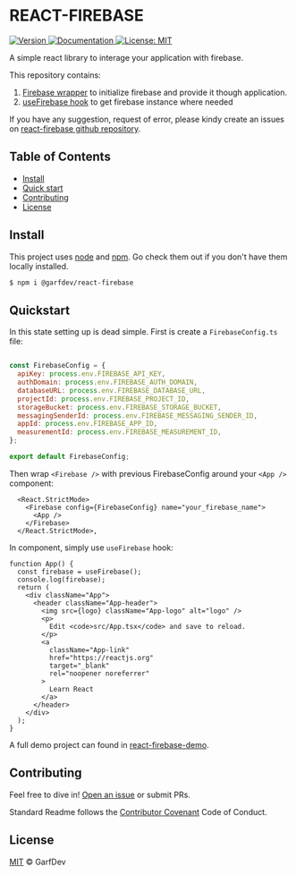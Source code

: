 # REACT-FIREBASE

<p>
  <a href="https://www.npmjs.com/package/@garfdev/react-firebase" target="_blank">
    <img alt="Version" src="https://img.shields.io/npm/v/@garfdev/react-firebase.svg">
  </a>
  <a href="https://github.com/GarfDev/react-firebase" target="_blank">
    <img alt="Documentation" src="https://img.shields.io/badge/documentation-yes-brightgreen.svg" />
  </a>
  <a href="#" target="_blank">
    <img alt="License: MIT" src="https://img.shields.io/badge/License-MIT-yellow.svg" />
  </a>
</p>

A simple react library to interage your application with firebase.

This repository contains:

1. [Firebase wrapper](/src/Firebase.tsx) to initialize firebase and provide it though application.
2. [useFirebase hook](/src/useFirebase.ts) to get firebase instance where needed

If you have any suggestion, request of error, please kindy create an issues on [react-firebase github repository](https://github.com/GarfDev/react-firebase).


## Table of Contents

- [Install](#install)
- [Quick start](#quickstart)
- [Contributing](#contributing)
- [License](#license)

## Install

This project uses [node](http://nodejs.org) and [npm](https://npmjs.com). Go check them out if you don't have them locally installed.

```sh
$ npm i @garfdev/react-firebase
```

## Quickstart

In this state setting up is dead simple. First is create a `FirebaseConfig.ts` file:

```js

const FirebaseConfig = {
  apiKey: process.env.FIREBASE_API_KEY,
  authDomain: process.env.FIREBASE_AUTH_DOMAIN,
  databaseURL: process.env.FIREBASE_DATABASE_URL,
  projectId: process.env.FIREBASE_PROJECT_ID,
  storageBucket: process.env.FIREBASE_STORAGE_BUCKET,
  messagingSenderId: process.env.FIREBASE_MESSAGING_SENDER_ID,
  appId: process.env.FIREBASE_APP_ID,
  measurementId: process.env.FIREBASE_MEASUREMENT_ID,
};

export default FirebaseConfig;
``` 

Then wrap `<Firebase />` with previous FirebaseConfig around your `<App />` component:

```tsx
  <React.StrictMode>
    <Firebase config={FirebaseConfig} name="your_firebase_name">
      <App />
    </Firebase>
  </React.StrictMode>,
```

In component, simply use `useFirebase` hook:

```tsx
function App() {
  const firebase = useFirebase();
  console.log(firebase);
  return (
    <div className="App">
      <header className="App-header">
        <img src={logo} className="App-logo" alt="logo" />
        <p>
          Edit <code>src/App.tsx</code> and save to reload.
        </p>
        <a
          className="App-link"
          href="https://reactjs.org"
          target="_blank"
          rel="noopener noreferrer"
        >
          Learn React
        </a>
      </header>
    </div>
  );
}
```

A full demo project can found in [react-firebase-demo](https://github.com/GarfDev/react-firebase-context-demo).


## Contributing

Feel free to dive in! [Open an issue](https://github.com/GarfDev/react-firebase/issues/new) or submit PRs.

Standard Readme follows the [Contributor Covenant](http://contributor-covenant.org/version/1/3/0/) Code of Conduct.

## License

[MIT](LICENSE) © GarfDev
